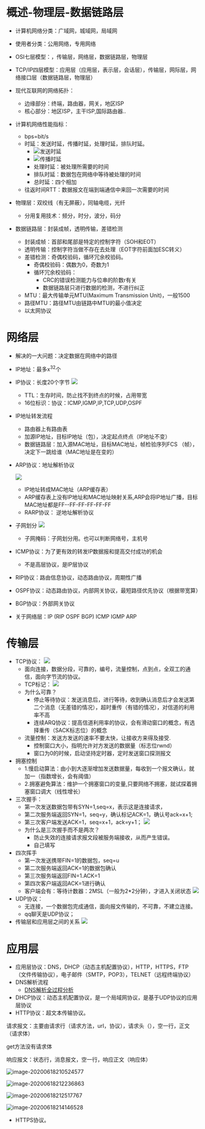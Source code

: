 <!--
 * @Descripttion: 
 * @version: 
 * @Author: wy
 * @Date: 2021年01月31日 11:30:52
 * @LastEditors: wy
 * @LastEditTime: 2021年03月23日 16:44:39
-->

# 概述-物理层-数据链路层

- 计算机网络分类：广域网，城域网，局域网
- 使用者分类：公用网络，专用网络
- OSI七层模型：，传输层，网络层，数据链路层，物理层
- TCP/IP四层模型：应用层（应用层，表示层，会话层），传输层，网际层，网络接口层（数据链路层，物理层）
- 现代互联网的网络拓扑：

  - 边缘部分：终端，路由器，网关，地区ISP
  - 核心部分：地区ISP，主干ISP,国际路由器..
- 计算机网络性能指标：

  - bps=bit/s
  - 时延：发送时延，传播时延，处理时延，排队时延。
    - ![发送时延](image/计算机网络笔记/1612065899382.png)
    - ![传播时延](image/计算机网络笔记/1612065926212.png)
    - 处理时延：被处理所需要的时间
    - 排队时延：数据包在网络中等待被处理的时间
    - 总时延：四个相加
  - 往返时间RTT：数据报文在端到端通信中来回一次需要的时间
- 物理层：双绞线（有无屏蔽），同轴电缆，光纤

  - 分用复用技术：频分，时分，波分，码分
- 数据链路层：封装成帧，透明传输，差错检测

  - 封装成帧：首部和尾部是特定的控制字符（SOH和EOT）
  - 透明传输：控制字符当做不存在去处理（EOT字符前面加ESC转义）
  - 差错检测：奇偶校验码，循环冗余校验码。
    - 奇偶校验码：偶数为0，奇数为1
    - 循环冗余校验码：
      - CRC的错误检测能力与位串的阶数r有关
      - 数据链路层只进行数据的检测，不进行纠正
  - MTU：最大传输单元MTU(Maximum Transmission Unit)，一般1500
  - 路径MTU：路径MTU由链路中MTU的最小值决定
  - 以太网协议

# 网络层

- 解决的一大问题：决定数据在网络中的路径
- IP地址：最多x<sup>32</sup>个
- IP协议：长度20个字节
  ![](image/计算机网络笔记/1612082653429.png)

  - TTL：生存时间，防止找不到终点的时候，占用带宽
  - 16位标识：协议：ICMP,IGMP,IP,TCP,UDP,OSPF
- IP地址转发流程

  - 路由器上有路由表
  - 加源IP地址，目标IP地址（包），决定起点终点（IP地址不变）
  - 数据链路层：加入源MAC地址，目标MAC地址，帧检验序列FCS （帧），决定下一跳给谁（MAC地址是在变的）
- ARP协议：地址解析协议

  ![](image/计算机网络笔记/1612084193153.png)

  - IP地址转成MAC地址（ARP缓存表）
  - ARP缓存表上没有IP地址和MAC地址映射关系,ARP会将IP地址广播，目标MAC地址都是FF--FF-FF-FF-FF-FF
  - RARP协议： 逆地址解析协议
- 子网划分
  ![](image/计算机网络笔记/1612084621542.png)

  - 子网掩码：子网划分用。也可以判断网络号，主机号
- ICMP协议：为了更有效的转发IP数据报和提高交付成功的机会

  - 不是高层协议，是IP层协议
- RIP协议：路由信息协议，动态路由协议，周期性广播
- OSPF协议：动态路由协议，内部网关协议，最短路径优先协议（根据带宽算）
- BGP协议：外部网关协议
- 关于网络层：IP (RIP OSPF BGP) ICMP IGMP ARP

# 传输层

- TCP协议：
  ![](image/计算机网络笔记/1612357886822.png)
  - 面向连接，数据分段，可靠的，编号，流量控制，点到点，全双工的通信，面向字节流的协议。
  - TCP标记：
    ![](image/计算机网络笔记/1612356971520.png)
  - 为什么可靠？
    - 停止等待协议：发送消息后，进行等待，收到确认消息后才会发送第二个消息（无差错的情况），超时重传（有错的情况），对信道的利用率不高
    - 连续ARQ协议：提高信道利用率的协议，会有滑动窗口的概念，有选择重传（SACK标志位）的概念
  - 流量控制：发送方发送的速率不要太快，让接收方来得及接受.
    - 控制窗口大小，指明允许对方发送的数据量（标志位rwnd）
    - 窗口为0的时候，启动坚持定时器，定时发送窗口探测报文
- 拥塞控制
  - 1.慢启动算法：由小到大逐渐增加发送数据量，每收到一个报文确认，就加一（指数增长，会有阈值）
  - 2.拥塞避免算法：维护一个拥塞窗口的变量,只要网络不拥塞，就试探着拥塞窗口调大（线性增长）
- 三次握手：
  - 第一次发送数据包带有SYN=1,seq=x，表示这是连接请求，
  - 第二次服务端返回SYN=1，seq=y，确认标记ACK=1，确认号ack=x+1;
  - 第三次客户端发送ACK=1，seq=x+1，ack=y+1；
    ![](image/计算机网络笔记/1612425160908.png)
  - 为什么是三次握手而不是两次？
    - 防止失效的连接请求报文段被服务端接收，从而产生错误。
    - 自己填写
- 四次挥手
  - 第一次发送携带FIN=1的数据包，seq=u
  - 第二次服务端返回ACK=1的数据包确认
  - 第三次服务端返回FIN=1.ACK=1
  - 第四次客户端返回ACK=1进行确认
  - 客户端会有：等待计数器：2MSL（一般为2*2分钟），才进入关闭状态
    ![](image/计算机网络笔记/1612427279279.png)
- UDP协议：
  - 无连接，一个数据包完成通信，面向报文传输的，不可靠，不建立连接。
  - qq聊天是UDP协议；
- 传输层和应用层之间的关系
  ![](image/计算机网络笔记/1612338009453.png)

# 应用层

- 应用层协议：DNS，DHCP（动态主机配置协议），HTTP，HTTPS，FTP（文件传输协议），电子邮件（SMTP，POP3），TELNET（远程终端协议）
- DNS解析流程
  - [DNS解析全过程分析](https://www.cnblogs.com/kongtongshu/p/11069559.html#top)
- DHCP协议：动态主机配置协议，是一个局域网协议，是基于UDP协议的应用层协议
- HTTP协议：超文本传输协议。
  
请求报文：主要由请求行（请求方法，url，协议），请求头（），空一行，正文（请求体）

get方法没有请求体

响应报文：状态行，消息报文，空一行，响应正文（响应体）

![image-20200618210524577](image/计算机网络笔记/image-20200618210524577.png)

![image-20200618212236863](image/计算机网络笔记/image-20200618212236863.png)

![image-20200618212517767](image/计算机网络笔记/image-20200618212517767.png)

![image-20200618214146528](image/计算机网络笔记/image-20200618214146528.png)

- HTTPS协议。